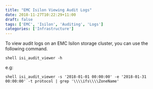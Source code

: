 ```yaml
---
title: "EMC Isilon Viewing Audit Logs"
date: 2018-11-27T10:22:29+11:00
draft: false
tags: ['EMC', 'Isilon', 'Auditing', 'Logs']
categories: ['Infrastructure']
---
```

To view audit logs on an EMC Isilon storage cluster, you can use the following command.


``shell
isi_audit_viewer -h
``

e.g:
 
``shell
isi_audit_viewer -s '2018-01-01 00:00:00' -e '2018-01-31 00:00:00' -t protocol | grep '\\\\ifs\\\\ZoneName'
``
